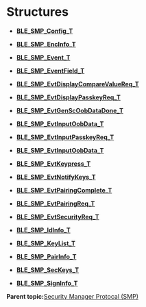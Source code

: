 # Structures

-   **[BLE\_SMP\_Config\_T](GUID-238354B2-CA7F-4A8F-B3A3-002AB74ACAA8.md)**  

-   **[BLE\_SMP\_EncInfo\_T](GUID-6AD2B00B-D555-4F8C-AE13-04B57A861164.md)**  

-   **[BLE\_SMP\_Event\_T](GUID-50888E80-2BB6-4250-8C86-4B83F0FABC31.md)**  

-   **[BLE\_SMP\_EventField\_T](GUID-44DDD565-77DC-4EFE-8B89-5E5C986FCB3D.md)**  

-   **[BLE\_SMP\_EvtDisplayCompareValueReq\_T](GUID-A91B6BFA-5046-44BC-8D15-31A907A0D6AA.md)**  

-   **[BLE\_SMP\_EvtDisplayPasskeyReq\_T](GUID-FDB86148-19DF-47D0-B174-285483F431B3.md)**  

-   **[BLE\_SMP\_EvtGenScOobDataDone\_T](GUID-8BF05FEB-46AD-4594-9C38-55E832DD0162.md)**  

-   **[BLE\_SMP\_EvtInputOobData\_T](GUID-862925C7-80A4-4A5C-9BE4-5CF32ED711F9.md)**  

-   **[BLE\_SMP\_EvtInputPasskeyReq\_T](GUID-C20C1A2F-B3E0-40EC-B591-D78B88023896.md)**  

-   **[BLE\_SMP\_EvtInputOobData\_T](GUID-ED356ED3-F65A-4B88-B6F9-126A2CD2632B.md)**  

-   **[BLE\_SMP\_EvtKeypress\_T](GUID-565BC0FE-0B56-41E7-AA8A-66B800CD3E98.md)**  

-   **[BLE\_SMP\_EvtNotifyKeys\_T](GUID-64143354-67F2-4D8F-8A73-86F6D9FC88B4.md)**  

-   **[BLE\_SMP\_EvtPairingComplete\_T](GUID-93462726-1C20-4F9B-AA28-B2BA3AC37241.md)**  

-   **[BLE\_SMP\_EvtPairingReq\_T](GUID-A9073ABD-C75E-4884-82C0-655745C3C64C.md)**  

-   **[BLE\_SMP\_EvtSecurityReq\_T](GUID-8E7A838F-400D-4443-A911-F057D02FDD05.md)**  

-   **[BLE\_SMP\_IdInfo\_T](GUID-49B26F1D-8A8E-4171-9F0B-CD4685CE5254.md)**  

-   **[BLE\_SMP\_KeyList\_T](GUID-8A476C54-6E12-444E-AF40-B38B887B261A.md)**  

-   **[BLE\_SMP\_PairInfo\_T](GUID-B0692245-D5C0-4B6B-9B8B-7E413D4BF7BC.md)**  

-   **[BLE\_SMP\_SecKeys\_T](GUID-FC15B860-F5C7-42CE-B4C2-46DB9BA8F6EC.md)**  

-   **[BLE\_SMP\_SignInfo\_T](GUID-7199C336-0C86-4B0D-AD94-FB0168FC6CCD.md)**  


**Parent topic:**[Security Manager Protocal \(SMP\)](GUID-5BF2AEA9-62A1-4983-8DB5-F7ECF8E43740.md)

